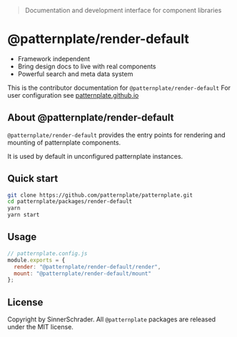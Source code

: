 > Documentation and development interface for component libraries

# @patternplate/render-default

* Framework independent
* Bring design docs to live with real components
* Powerful search and meta data system

This is the contributor documentation for `@patternplate/render-default`
For user configuration see [patternplate.github.io](https://patternplate.github.io)

## About @patternplate/render-default

`@patternplate/render-default` provides the entry points for rendering and mounting
of patternplate components. 

It is used by default in unconfigured patternplate instances.

## Quick start

```sh
git clone https://github.com/patternplate/patternplate.git
cd patternplate/packages/render-default
yarn
yarn start
```

## Usage

```js
// patternplate.config.js
module.exports = {
  render: "@patternplate/render-default/render",
  mount: "@patternplate/render-default/mount"
};
```

## License

Copyright by SinnerSchrader. All `@patternplate` packages are released under the MIT license.

